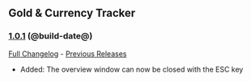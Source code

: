 ## Gold & Currency Tracker
### [1.0.1](https://github.com/diomsg-code/GoldCurrencyTracker/tree/1.0.1) (@build-date@)
[Full Changelog](https://github.com/diomsg-code/GoldCurrencyTracker/compare/1.0.0...1.0.1) - [Previous Releases](https://github.com/diomsg-code/GoldCurrencyTracker/releases)

- Added: The overview window can now be closed with the ESC key